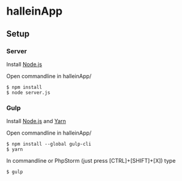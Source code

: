# halleinApp
## Setup
### Server
Install [Node.js](https://nodejs.org/en/download/)

Open commandline in halleinApp/
```
$ npm install
$ node server.js
```

### Gulp
Install [Node.js](https://nodejs.org/en/download/) and [Yarn](https://yarnpkg.com/en/docs/install)

Open commandline in halleinApp/
```
$ npm install --global gulp-cli
$ yarn
```
In commandline or PhpStorm (just press [CTRL]+[SHIFT]+[X]) type
```
$ gulp
```
